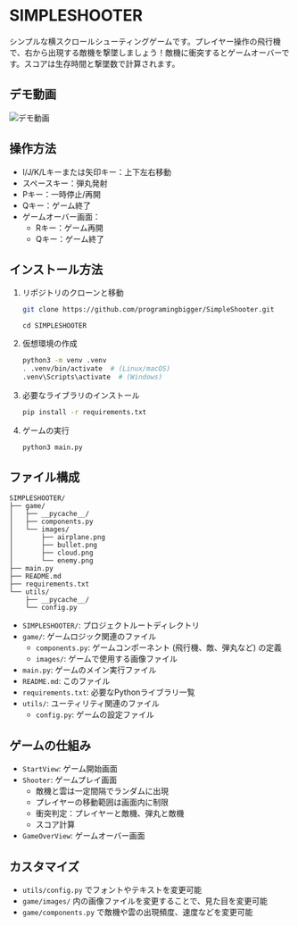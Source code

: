 # SIMPLESHOOTER

シンプルな横スクロールシューティングゲームです。プレイヤー操作の飛行機で、右から出現する敵機を撃墜しましょう！敵機に衝突するとゲームオーバーです。スコアは生存時間と撃墜数で計算されます。

## デモ動画
![デモ動画](https://github.com/user-attachments/assets/55b53418-fbea-4c79-92ec-195e477add8f)



## 操作方法

* I/J/K/Lキーまたは矢印キー：上下左右移動
* スペースキー：弾丸発射
* Pキー：一時停止/再開
* Qキー：ゲーム終了
* ゲームオーバー画面：
    * Rキー：ゲーム再開
    * Qキー：ゲーム終了

## インストール方法

1. リポジトリのクローンと移動
   ```bash
   git clone https://github.com/programingbigger/SimpleShooter.git
   ```

   ```
   cd SIMPLESHOOTER
   ```

2. 仮想環境の作成
   ```bash
   python3 -m venv .venv
   . .venv/bin/activate  # (Linux/macOS)
   .venv\Scripts\activate  # (Windows)
   ```

3. 必要なライブラリのインストール
   ```bash
   pip install -r requirements.txt
   ```

4. ゲームの実行
   ```bash
   python3 main.py
   ```

## ファイル構成

```
SIMPLESHOOTER/
├── game/
│   ├── __pycache__/
│   ├── components.py
│   └── images/
│       ├── airplane.png
│       ├── bullet.png
│       ├── cloud.png
│       └── enemy.png
├── main.py
├── README.md
├── requirements.txt
└── utils/
    ├── __pycache__/
    └── config.py
```

* `SIMPLESHOOTER/`: プロジェクトルートディレクトリ
* `game/`: ゲームロジック関連のファイル
    * `components.py`: ゲームコンポーネント (飛行機、敵、弾丸など) の定義
    * `images/`: ゲームで使用する画像ファイル
* `main.py`: ゲームのメイン実行ファイル
* `README.md`: このファイル
* `requirements.txt`: 必要なPythonライブラリ一覧
* `utils/`: ユーティリティ関連のファイル
    * `config.py`: ゲームの設定ファイル

## ゲームの仕組み

* `StartView`: ゲーム開始画面
* `Shooter`: ゲームプレイ画面
    * 敵機と雲は一定間隔でランダムに出現
    * プレイヤーの移動範囲は画面内に制限
    * 衝突判定：プレイヤーと敵機、弾丸と敵機
    * スコア計算
* `GameOverView`: ゲームオーバー画面

## カスタマイズ

* `utils/config.py` でフォントやテキストを変更可能
* `game/images/` 内の画像ファイルを変更することで、見た目を変更可能
* `game/components.py` で敵機や雲の出現頻度、速度などを変更可能
